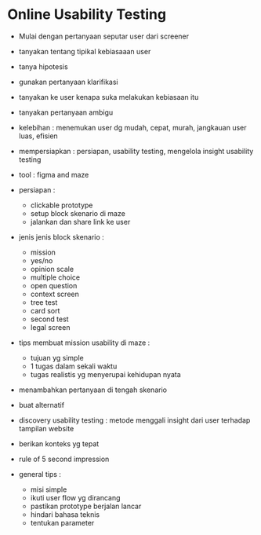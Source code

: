 # Online Usability Testing
- Mulai dengan pertanyaan seputar user dari screener
- tanyakan tentang tipikal kebiasaaan user
- tanya hipotesis
- gunakan pertanyaan klarifikasi
- tanyakan ke user kenapa suka melakukan kebiasaan itu
- tanyakan pertanyaan ambigu

- kelebihan : menemukan user dg mudah, cepat, murah, jangkauan user luas, efisien
- mempersiapkan : persiapan, usability testing, mengelola insight usability testing
- tool : figma and maze
- persiapan :
  - clickable prototype
  - setup block skenario di maze
  - jalankan dan share link ke user

- jenis jenis block skenario :
  - mission
  - yes/no
  - opinion scale
  - multiple choice
  - open question
  - context screen
  - tree test
  - card sort
  - second test
  - legal screen

- tips membuat mission usability di maze :
  - tujuan yg simple
  - 1 tugas dalam sekali waktu
  - tugas realistis yg menyerupai kehidupan nyata

- menambahkan pertanyaan di tengah skenario
- buat alternatif
- discovery usability testing : metode menggali insight dari user terhadap tampilan website
- berikan konteks yg tepat
- rule of 5 second impression

- general tips :
  - misi simple
  - ikuti user flow yg dirancang
  - pastikan prototype berjalan lancar
  - hindari bahasa teknis
  - tentukan parameter
